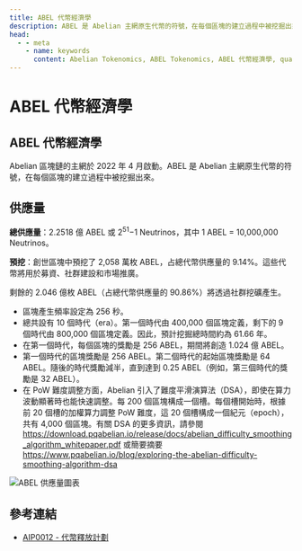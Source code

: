 ```yaml
---
title: ABEL 代幣經濟學
description: ABEL 是 Abelian 主網原生代幣的符號，在每個區塊的建立過程中被挖掘出來。
head:
  - - meta
    - name: keywords
      content: Abelian Tokenomics, ABEL Tokenomics, ABEL 代幣經濟學, quantum resistant blockchain, 抗量子區塊鏈, 後量子時代, 抗量子技術, 量子安全
---
```


# ABEL 代幣經濟學

## ABEL 代幣經濟學

Abelian 區塊鏈的主網於 2022 年 4 月啟動。ABEL 是 Abelian 主網原生代幣的符號，在每個區塊的建立過程中被挖掘出來。

## 供應量

**總供應量**：2.2518 億 ABEL 或 2<sup>51</sup>−1 Neutrinos，其中 1 ABEL = 10,000,000 Neutrinos。

**預挖**：創世區塊中預挖了 2,058 萬枚 ABEL，占總代幣供應量的 9.14%。這些代幣將用於募資、社群建設和市場推廣。

剩餘的 2.046 億枚 ABEL（占總代幣供應量的 90.86%）將透過社群挖礦產生。
- 區塊產生頻率設定為 256 秒。
- 總共設有 10 個時代（era）。第一個時代由 400,000 個區塊定義，剩下的 9 個時代由 800,000 個區塊定義。因此，預計挖掘總時間約為 61.66 年。
- 在第一個時代，每個區塊的獎勵是 256 ABEL，期間將創造 1.024 億 ABEL。
- 第一個時代的區塊獎勵是 256 ABEL。第二個時代的起始區塊獎勵是 64 ABEL。隨後的時代獎勵減半，直到達到 0.25 ABEL（例如，第三個時代的獎勵是 32 ABEL）。
- 在 PoW 難度調整方面，Abelian 引入了難度平滑演算法（DSA），即使在算力波動顯著時也能快速調整。每 200 個區塊構成一個槽。每個槽開始時，根據前 20 個槽的加權算力調整 PoW 難度，這 20 個槽構成一個紀元（epoch），共有 4,000 個區塊。有關 DSA 的更多資訊，請參閱 <https://download.pqabelian.io/release/docs/abelian_difficulty_smoothing_algorithm_whitepaper.pdf> 或簡要摘要 <https://www.pqabelian.io/blog/exploring-the-abelian-difficulty-smoothing-algorithm-dsa>

![ABEL 供應量圖表](/tokenomics/ABEL-Supply.png)

## 參考連結

- [AIP0012 - 代幣釋放計劃](https://github.com/pqabelian/aips/blob/master/aips/aip0012/aip0012_v002.pdf)